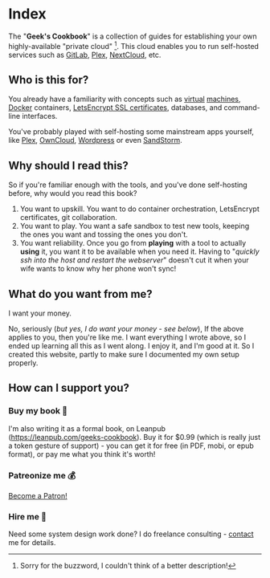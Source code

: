# Index

The "**Geek's Cookbook**" is a collection of guides for establishing your own highly-available "private cloud" [^1]. This cloud enables you to run self-hosted services such as [GitLab](gitlab), [Plex](plex), [NextCloud](nextcloud), etc.

[^1]: Sorry for the buzzword, I couldn't think of a better description!

[plex]: https://www.plex.tv/
[gitlab]: https://gitlab.com/
[nextcloud]: https://nextcloud.com/

## Who is this for?

You already have a familiarity with concepts such as [virtual](https://libvirt.org/) [machines](https://www.virtualbox.org/), [Docker](https://www.docker.com/) containers, [LetsEncrypt SSL certificates](https://letsencrypt.org/), databases, and command-line interfaces.

You've probably played with self-hosting some mainstream apps yourself, like [Plex](https://www.plex.tv/), [OwnCloud](https://owncloud.org/), [Wordpress](https://wordpress.org/) or even [SandStorm](https://sandstorm.io/).

## Why should I read this?

So if you're familiar enough with the tools, and you've done self-hosting before, why would you read this book?

1. You want to upskill. You want to do container orchestration, LetsEncrypt certificates, git collaboration.
2. You want to play. You want a safe sandbox to test new tools, keeping the ones you want and tossing the ones you don't.
3. You want reliability. Once you go from __playing__ with a tool to actually __using__ it, you want it to be available when you need it. Having to "_quickly ssh into the host and restart the webserver_" doesn't cut it when your wife wants to know why her phone won't sync!

## What do you want from me?

I want your money.

No, seriously (_but yes, I do want your money - see below_), If the above applies to you, then you're like me. I want everything I wrote above, so I ended up learning all this as I went along. I enjoy it, and I'm good at it. So I created this website, partly to make sure I documented my own setup properly.

## How can I support you?

### Buy my book 📖

I'm also writing it as a formal book, on Leanpub (https://leanpub.com/geeks-cookbook). Buy it for $0.99 (which is really just a token gesture of support) - you can get it for free (in PDF, mobi, or epub format), or pay me what you think it's worth!

### Patreonize me 💰

<a href="https://www.patreon.com/bePatron?u=6982506" data-patreon-widget-type="become-patron-button">Become a Patron!</a><script async src="https://c6.patreon.com/becomePatronButton.bundle.js"></script>

### Hire me 🏢

Need some system design work done? I do freelance consulting - [contact](https://www.funkypenguin.co.nz/contact/) me for details.
